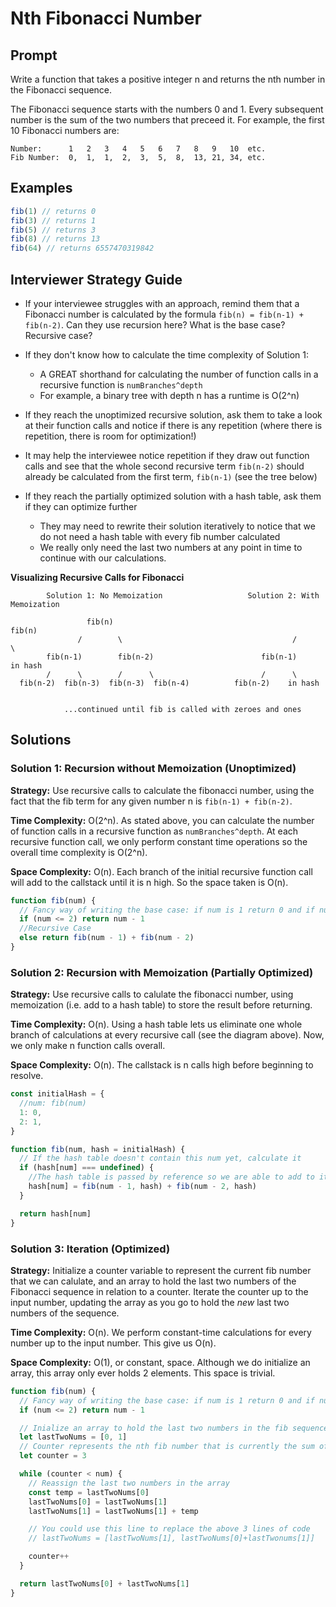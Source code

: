 # Nth Fibonacci Number

## Prompt

Write a function that takes a positive integer n and returns the nth number in the Fibonacci sequence.

The Fibonacci sequence starts with the numbers 0 and 1. Every subsequent number is the sum of the two numbers that preceed it. For example, the first 10 Fibonacci numbers are:

```
Number:      1   2   3   4   5   6   7   8   9   10  etc.
Fib Number:  0,  1,  1,  2,  3,  5,  8,  13, 21, 34, etc.
```

## Examples

```javascript
fib(1) // returns 0
fib(3) // returns 1
fib(5) // returns 3
fib(8) // returns 13
fib(64) // returns 6557470319842
```

## Interviewer Strategy Guide

- If your interviewee struggles with an approach, remind them that a Fibonacci number is calculated by the formula `fib(n) = fib(n-1) + fib(n-2)`. Can they use recursion here? What is the base case? Recursive case?

- If they don't know how to calculate the time complexity of Solution 1:

  - A GREAT shorthand for calculating the number of function calls in a recursive function is `numBranches^depth`
  - For example, a binary tree with depth n has a runtime is O(2^n)

- If they reach the unoptimized recursive solution, ask them to take a look at their function calls and notice if there is any repetition (where there is repetition, there is room for optimization!)

- It may help the interviewee notice repetition if they draw out function calls and see that the whole second recursive term `fib(n-2)` should already be calculated from the first term, `fib(n-1)` (see the tree below)

- If they reach the partially optimized solution with a hash table, ask them if they can optimize further
  - They may need to rewrite their solution iteratively to notice that we do not need a hash table with every fib number calculated
  - We really only need the last two numbers at any point in time to continue with our calculations.

**Visualizing Recursive Calls for Fibonacci**

```
        Solution 1: No Memoization                   Solution 2: With Memoization

                 fib(n)                                          fib(n)
               /        \                                      /        \
        fib(n-1)        fib(n-2)                        fib(n-1)        in hash
        /      \        /      \                        /      \
  fib(n-2)  fib(n-3)  fib(n-3)  fib(n-4)          fib(n-2)    in hash


            ...continued until fib is called with zeroes and ones
```

## Solutions

### Solution 1: Recursion without Memoization (Unoptimized)

**Strategy:** Use recursive calls to calculate the fibonacci number, using the fact that the fib term for any given number n is `fib(n-1) + fib(n-2)`.

**Time Complexity:** O(2^n). As stated above, you can calculate the number of function calls in a recursive function as `numBranches^depth`. At each recursive function call, we only perform constant time operations so the overall time complexity is O(2^n).

**Space Complexity:** O(n). Each branch of the initial recursive function call will add to the callstack until it is n high. So the space taken is O(n).

```javascript
function fib(num) {
  // Fancy way of writing the base case: if num is 1 return 0 and if num is 2 return 1
  if (num <= 2) return num - 1
  //Recursive Case
  else return fib(num - 1) + fib(num - 2)
}
```

### Solution 2: Recursion with Memoization (Partially Optimized)

**Strategy:** Use recursive calls to calulate the fibonacci number, using memoization (i.e. add to a hash table) to store the result before returning.

**Time Complexity:** O(n). Using a hash table lets us eliminate one whole branch of calculations at every recursive call (see the diagram above). Now, we only make n function calls overall.

**Space Complexity:** O(n). The callstack is n calls high before beginning to resolve.

```javascript
const initialHash = {
  //num: fib(num)
  1: 0,
  2: 1,
}

function fib(num, hash = initialHash) {
  // If the hash table doesn't contain this num yet, calculate it
  if (hash[num] === undefined) {
    //The hash table is passed by reference so we are able to add to it at any function call in the stack
    hash[num] = fib(num - 1, hash) + fib(num - 2, hash)
  }

  return hash[num]
}
```

### Solution 3: Iteration (Optimized)

**Strategy:** Initialize a counter variable to represent the current fib number that we can calulate, and an array to hold the last two numbers of the Fibonacci sequence in relation to a counter. Iterate the counter up to the input number, updating the array as you go to hold the _new_ last two numbers of the sequence.

**Time Complexity:** O(n). We perform constant-time calculations for every number up to the input number. This give us O(n).

**Space Complexity:** O(1), or constant, space. Although we do initialize an array, this array only ever holds 2 elements. This space is trivial.

```javascript
function fib(num) {
  // Fancy way of writing the base case: if num is 1 return 0 and if num is 2 return 1
  if (num <= 2) return num - 1

  // Inialize an array to hold the last two numbers in the fib sequence
  let lastTwoNums = [0, 1]
  // Counter represents the nth fib number that is currently the sum of the lastTwoNums array
  let counter = 3

  while (counter < num) {
    // Reassign the last two numbers in the array
    const temp = lastTwoNums[0]
    lastTwoNums[0] = lastTwoNums[1]
    lastTwoNums[1] = lastTwoNums[1] + temp

    // You could use this line to replace the above 3 lines of code
    // lastTwoNums = [lastTwoNums[1], lastTwoNums[0]+lastTwonums[1]]

    counter++
  }

  return lastTwoNums[0] + lastTwoNums[1]
}
```

